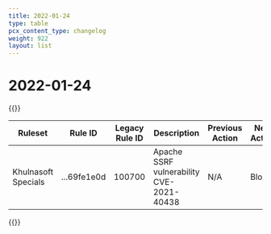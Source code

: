 ```yaml
---
title: 2022-01-24
type: table
pcx_content_type: changelog
weight: 922
layout: list
---
```


# 2022-01-24

{{<table-wrap>}}
<table style="width: 100%">
  <thead>
    <tr>
      <th>Ruleset</th>
      <th>Rule ID</th>
      <th>Legacy Rule ID</th>
      <th>Description</th>
      <th>Previous Action</th>
      <th>New Action</th>
    </tr>
  </thead>
  <tbody>
    <tr>
      <td>Khulnasoft Specials</td>
      <td>...69fe1e0d</td>
      <td>100700</td>
      <td>Apache SSRF vulnerability CVE-2021-40438</td>
      <td>N/A</td>
      <td>Block</td>
    </tr>
  </tbody>
</table>
{{</table-wrap>}}
